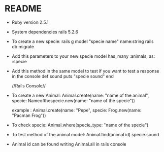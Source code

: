 # README

* Ruby version
	2.5.1

* System dependencies
	rails 5.2.6


* To create a new specie:
	rails g model "specie name" name:string
	rails db:migrate
	
* Add this parameters to your new specie model
	has_many :animals, as: :specie
	
* Add this method in the same model to test if you want to test a response in the console
	def sound
        	puts "specie sound"
    	end
    	

	//Rails Console//
	
	
* To create a new Animal:
	Animal.create(name: "name of the animal", specie: Nameofthespecie.new(name: "name of the specie"))
	
	example :
	Animal.create(name: "Pepe", specie: Frog.new(name: "Pacman Frog"))
	
* To check specie:
	Animal.where(specie_type: "name of the specie")
	
* To test method of the animal model:
	Animal.find(animal id).specie.sound
	
* Animal id can be found writing Animal.all in rails console

	
